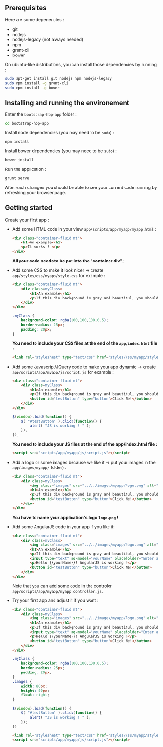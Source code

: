 ## Prerequisites
Here are some depenencies :
- git
- nodejs
- nodejs-legacy (not always needed)
- npm
- grunt-cli
- bower
    
On ubuntu-like distributions, you can install those dependencies by running :
```bash
sudo apt-get install git nodejs npm nodejs-legacy
sudo npm install -g grunt-cli
sudo npm install -g bower
```

## Installing and running the environement

Enter the `bootstrap-hbp-app` folder :
```bash
cd bootstrap-hbp-app
```
Install node dependencies (you may need to be `sudo`) :
```bash
npm install
```
Install bower dependencies (you may need to be `sudo`) :
```bash
bower install
```
    
Run the application :

```bash
grunt serve
```

After each changes you should be able to see your current code running by refreshing your browser page.

## Getting started

Create your first app :

- Add some HTML code in your view `app/scripts/app/myapp/myapp.html` :

    ```html
    <div class="container-fluid mt">
        <h1>An example</h1>
        <p>It works ! </p>
    </div>
    ```
    __All your code needs to be put into the "container div"__;

- Add some CSS to make it look nicer -> create `app/styles/css/myapp/style.css` for example :
    ```html
    <div class="container-fluid mt">
        <div class=myClass>
            <h1>An example</h1>
            <p>If this div background is gray and beautiful, you should be happy !</p>
        </div>
    </div>
    ```
    ```css
    .myClass {
	    background-color: rgba(100,100,100,0.5);
	    border-radius: 25px;
	    padding: 20px;
    }
    ```
    __You need to include your CSS files at the end of the `app/index.html` file :__
    ```html
    <link rel="stylesheet" type="text/css" href="styles/css/myapp/style.css" />
    ```
- Add some Javascript/JQuery code to make your app dynamic -> create `app/scripts/app/myapp/js/script.js` for example :
    ```html
    <div class="container-fluid mt">
        <div class=myClass>
            <h1>An example</h1>
            <p>If this div background is gray and beautiful, you should be happy !</p>
            <button id="testButton" type="button">Click Me!</button> 
        </div>
    </div>
    ```
    ```javascript
    $(window).load(function() {
	    $( "#testButton" ).click(function() {
	        alert( "JS is working ! " );
	    });
    });
    ```
     __You need to include your JS files at the end of the app/index.html file :__
    ```html
    <script src="scripts/app/myapp/js/script.js"></script>
    ```
- Add a logo or some images because we like it -> put your images in the `app/images/myapp/` folder) :
    ```html
    <div class="container-fluid mt">
        <div class=myClass>
            <img class="images" src="../../images/myapp/logo.png" alt="application logo" />
            <h1>An example</h1>
            <p>If this div background is gray and beautiful, you should be happy !</p>
            <button id="testButton" type="button">Click Me!</button> 
        </div>
    </div>
    ```
    __You have to name your application's logo `logo.png` !__
- Add some AngularJS code in your app if you like it:
    ```html
    <div class="container-fluid mt">
        <div class=myClass>
            <img class="images" src="../../images/myapp/logo.png" alt="application logo" />
            <h1>An example</h1>
            <p>If this div background is gray and beautiful, you should be happy !</p>
            <input type="text" ng-model="yourName" placeholder="Enter a name here">
            <p>Hello {{yourName}}! AngularJS is working !</p>
            <button id="testButton" type="button">Click Me!</button> 
        </div>
    </div>
    ```
    Note that you can add some code in the controler `app/scripts/app/myapp/myapp.controller.js`.
- Try your first app and adjust it if you want :
    ```html
    <div class="container-fluid mt">
        <div class=myClass>
            <img class="images" src="../../images/myapp/logo.png" alt="application logo" />
            <h1>An example</h1>
            <p>If this div background is gray and beautiful, you should be happy !</p>
            <input type="text" ng-model="yourName" placeholder="Enter a name here">
            <p>Hello {{yourName}}! AngularJS is working !</p>
            <button id="testButton" type="button">Click Me!</button> 
        </div>
    </div>
    ```
    ```css
    .myClass {
	    background-color: rgba(100,100,100,0.5);
	    border-radius: 25px;
	    padding: 20px;
    }
    .images {
	    width: 80px;
	    height: 80px;
	    float: right;
    }
    ```
    ```javascript
    $(window).load(function() {
	    $( "#testButton" ).click(function() {
	        alert( "JS is working ! " );
	    });
    });
    ```
    ```html
    <link rel="stylesheet" type="text/css" href="styles/css/myapp/style.css" />
    <script src="scripts/app/myapp/js/script.js"></script>
    ```
    
